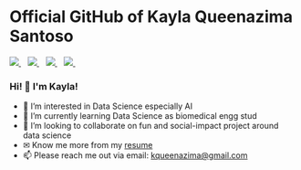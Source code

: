 # Official GitHub of Kayla Queenazima Santoso
<a href="https://www.linkedin.com/in/kayla-queenazima-santoso-1545201b4/">
    <img src="https://img.shields.io/badge/linkedin-%230077B5.svg?&style=for-the-badge&logo=linkedin&logoColor=white" />
</a>&nbsp;&nbsp;
<a href="https://www.instagram.com/kaylaqueenaz">
    <img src="https://img.shields.io/badge/instagram-%23E4405F.svg?&style=for-the-badge&logo=instagram&logoColor=white" />        
</a>&nbsp;&nbsp;
<a href="https://www.kaggle.com/kaylaqueenazima">
    <img src="https://img.shields.io/badge/Kaggle-20BEFF?style=for-the-badge&logo=Kaggle&logoColor=white" />
</a>&nbsp;&nbsp;
<a href="https://github.com/kaylaque">
    <img src="https://img.shields.io/badge/GitHub-100000?style=for-the-badge&logo=github&logoColor=white" />
</a>&nbsp;&nbsp;
<br />

### Hi! 👋 I'm Kayla!
- 👀 I’m interested in Data Science especially AI
- 🌱 I’m currently learning Data Science as biomedical engg stud
- 💞️ I’m looking to collaborate on fun and social-impact project around data science
- ✉ Know me more from my [resume](https://drive.google.com/file/d/1F1IjdwNPB4eei7qgerEf0b6Y_xwBJK1f/view?usp=sharing)
- 📫 Please reach me out via email: kqueenazima@gmail.com
